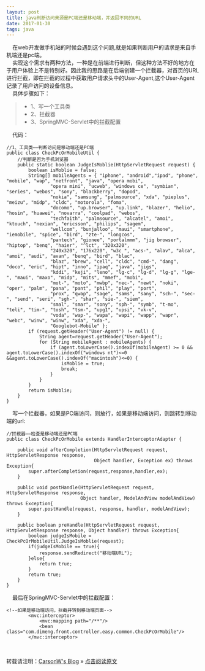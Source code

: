 ```yaml
---
layout: post
title: java判断访问来源是PC端还是移动端，并返回不同的URL
date: 2017-01-30 
tags: java  
---
```


&nbsp;&nbsp;&nbsp;&nbsp;在web开发做手机站的时候会遇到这个问题,就是如果判断用户的请求是来自手机端还是pc端。
<br>&nbsp;&nbsp;&nbsp;&nbsp;实现这个需求有两种方法，一种是在前端进行判断，但这种方法不好的地方在于用户体验上不是特别好。因此我的思路是在后端创建一个拦截器，对首页的URL进行拦截，即在拦截的过程中获取用户请求头中的User-Agent,这个User-Agent记录了用户访问的设备信息。
<br>&nbsp;&nbsp;&nbsp;&nbsp;具体步骤如下：
 >* 1、写一个工具类
 >* 2、拦截器 
 >* 3、SpringMVC-Servlet中的拦截配置    

&nbsp;&nbsp;&nbsp;&nbsp;代码：
```     
//1、工具类——判断访问是移动端还是PC端
public class CheckPcOrMobileUtil {
    //判断是否为手机浏览器
    public static boolean JudgeIsMoblie(HttpServletRequest request) {
        boolean isMoblie = false;
        String[] mobileAgents = { "iphone", "android","ipad", "phone", "mobile", "wap", "netfront", "java", "opera mobi",
                "opera mini", "ucweb", "windows ce", "symbian", "series", "webos", "sony", "blackberry", "dopod",
                "nokia", "samsung", "palmsource", "xda", "pieplus", "meizu", "midp", "cldc", "motorola", "foma",
                "docomo", "up.browser", "up.link", "blazer", "helio", "hosin", "huawei", "novarra", "coolpad", "webos",
                "techfaith", "palmsource", "alcatel", "amoi", "ktouch", "nexian", "ericsson", "philips", "sagem",
                "wellcom", "bunjalloo", "maui", "smartphone", "iemobile", "spice", "bird", "zte-", "longcos",
                "pantech", "gionee", "portalmmm", "jig browser", "hiptop", "benq", "haier", "^lct", "320x320",
                "240x320", "176x220", "w3c ", "acs-", "alav", "alca", "amoi", "audi", "avan", "benq", "bird", "blac",
                "blaz", "brew", "cell", "cldc", "cmd-", "dang", "doco", "eric", "hipt", "inno", "ipaq", "java", "jigs",
                "kddi", "keji", "leno", "lg-c", "lg-d", "lg-g", "lge-", "maui", "maxo", "midp", "mits", "mmef", "mobi",
                "mot-", "moto", "mwbp", "nec-", "newt", "noki", "oper", "palm", "pana", "pant", "phil", "play", "port",
                "prox", "qwap", "sage", "sams", "sany", "sch-", "sec-", "send", "seri", "sgh-", "shar", "sie-", "siem",
                "smal", "smar", "sony", "sph-", "symb", "t-mo", "teli", "tim-", "tosh", "tsm-", "upg1", "upsi", "vk-v",
                "voda", "wap-", "wapa", "wapi", "wapp", "wapr", "webc", "winw", "winw", "xda", "xda-",
                "Googlebot-Mobile" };
        if (request.getHeader("User-Agent") != null) {
            String agent=request.getHeader("User-Agent");
            for (String mobileAgent : mobileAgents) {
                if (agent.toLowerCase().indexOf(mobileAgent) >= 0 && agent.toLowerCase().indexOf("windows nt")<=0 &&agent.toLowerCase().indexOf("macintosh")<=0) {
                    isMoblie = true;
                    break;
                }
            }
        }
        return isMoblie;
    }
}
```     
&nbsp;&nbsp;&nbsp;&nbsp;写一个拦截器，如果是PC端访问，则放行，如果是移动端访问，则跳转到移动端的url:  
```  
//拦截器——检查是移动端还是PC端
public class CheckPcOrMobile extends HandlerInterceptorAdapter {

    public void afterCompletion(HttpServletRequest request, HttpServletResponse response,
                                Object handler, Exception ex) throws Exception{
        super.afterCompletion(request,response,handler,ex);
    }

    public void postHandle(HttpServletRequest request, HttpServletResponse response,
                           Object handler, ModelAndView modelAndView) throws Exception{
        super.postHandle(request, response, handler, modelAndView);
    }

    public boolean preHandle(HttpServletRequest request, HttpServletResponse response, Object handler) throws Exception{
        boolean judgeIsMobile = CheckPcOrMobileUtil.JudgeIsMoblie(request);
        if(judgeIsMobile == true){
            response.sendRedirect("移动端URL");
        }else{
            return true;
        }
        return true;
    }
}
```
&nbsp;&nbsp;&nbsp;&nbsp;最后在SpringMVC-Servlet中的拦截配置：
```
<!--如果是移动端访问，拦截并转到移动端页面-->
        <mvc:interceptor>
            <mvc:mapping path="/**"/>
            <bean class="com.dimeng.front.controller.easy.common.CheckPcOrMobile"/>
        </mvc:interceptor>
```
<br>

转载请注明：[CarsonW's Blog](http://www.carsonwong.top/) » [点击阅读原文](http://www.carsonwong.top/2018/01/checkPcOrMobile/) 

 



